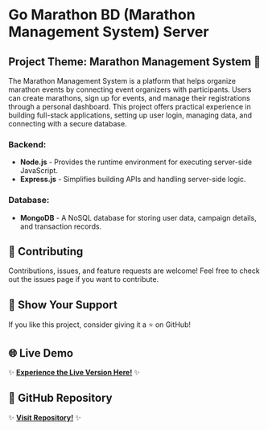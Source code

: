 # Go Marathon BD (Marathon Management System) Server

## Project Theme: Marathon Management System 🌟
The Marathon Management System is a platform that helps organize marathon events
 by connecting event organizers with participants. Users can create marathons, sign up
 for events, and manage their registrations through a personal dashboard. This project
 offers practical experience in building full-stack applications, setting up user login,
 managing data, and connecting with a secure database.

### Backend:
- **Node.js** - Provides the runtime environment for executing server-side JavaScript.
- **Express.js** - Simplifies building APIs and handling server-side logic.

### Database:
- **MongoDB** - A NoSQL database for storing user data, campaign details, and transaction records.

## 📣 Contributing
Contributions, issues, and feature requests are welcome! Feel free to check out the issues page if you want to contribute.


## 🎉 Show Your Support
If you like this project, consider giving it a ⭐ on GitHub!

## 🌐 Live Demo
✨ **[Experience the Live Version Here!](https://marathon-management-system-server-alpha.vercel.app)** ✨

## 📂 GitHub Repository
✨ **[Visit Repository!](https://github.com/programming-hero-web-course2/b10a11-server-side-elite1122)** ✨